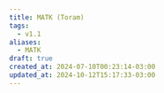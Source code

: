 ```yaml
---
title: MATK (Toram)
tags:
  - v1.1
aliases:
  - MATK
draft: true
created_at: 2024-07-10T00:23:14-03:00
updated_at: 2024-10-12T15:17:33-03:00
---
```


